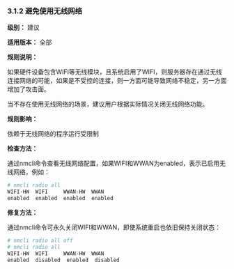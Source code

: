 ### 3.1.2 避免使用无线网络

**级别：** 建议

**适用版本：** 全部

**规则说明：** 

如果硬件设备包含WIFI等无线模块，且系统启用了WIFI，则服务器存在通过无线连接网络的可能，如果是不受控的连接，则一方面可能导致网络不稳定，另一方面增加了攻击面。

当不存在使用无线网络的场景，建议用户根据实际情况关闭无线网络功能。

**规则影响：**

依赖于无线网络的程序运行受限制

**检查方法：**

通过nmcli命令查看无线网络配置，如果WIFI和WWAN为enabled，表示已启用无线网络，例如：

```bash
# nmcli radio all
WIFI-HW  WIFI     WWAN-HW  WWAN    
enabled  enabled  enabled  enabled
```

**修复方法：**

通过nmcli命令可永久关闭WIFI和WWAN，即使系统重启也依旧保持关闭状态：

```bash
# nmcli radio all off
# nmcli radio all
WIFI-HW  WIFI     WWAN-HW  WWAN    
enabled  disabled  enabled  disabled
```